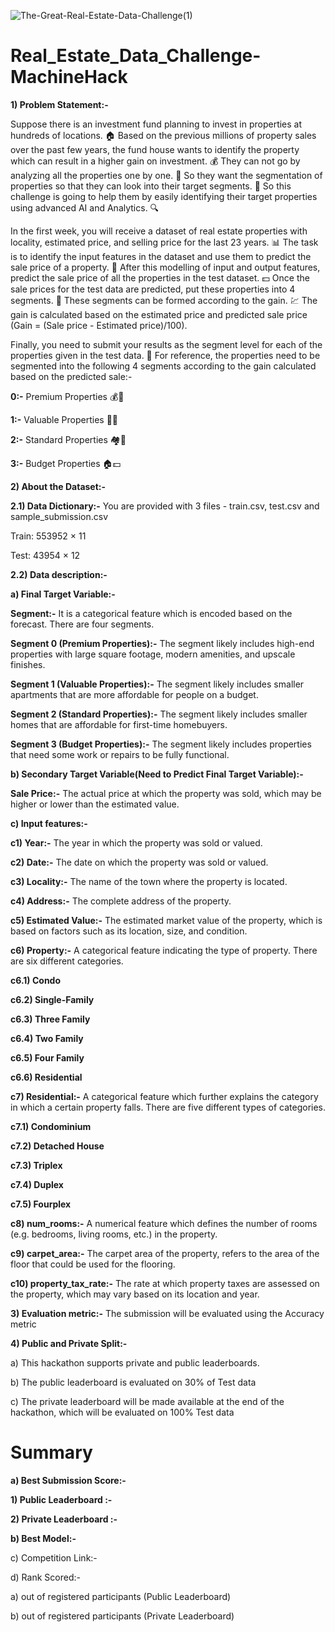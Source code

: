 ![The-Great-Real-Estate-Data-Challenge(1)](https://github.com/aniiketbarphe/Real_Estate_Data_Challenge-MachineHack/assets/84449238/8a9e9433-ea61-424c-80e3-0fb59a71b459)

# Real_Estate_Data_Challenge-MachineHack

**1) Problem Statement:-**

Suppose there is an investment fund planning to invest in properties at hundreds of locations. 🏠 Based on the previous millions of property sales over the past few years, the fund house wants to identify the property which can result in a higher gain on investment. 💰 They can not go by analyzing all the properties one by one. 🤔 So they want the segmentation of properties so that they can look into their target segments. 🎯 So this challenge is going to help them by easily identifying their target properties using advanced AI and Analytics. 🔍

In the first week, you will receive a dataset of real estate properties with locality, estimated price, and selling price for the last 23 years. 📊 The task is to identify the input features in the dataset and use them to predict the sale price of a property. 🔮 After this modelling of input and output features, predict the sale price of all the properties in the test dataset. 💵 Once the sale prices for the test data are predicted, put these properties into 4 segments. 🔢 These segments can be formed according to the gain. 💹 The gain is calculated based on the estimated price and predicted sale price (Gain = (Sale price - Estimated price)/100).


Finally, you need to submit your results as the segment level for each of the properties given in the test data. 📝 For reference, the properties need to be segmented into the following 4 segments according to the gain calculated based on the predicted sale:-

**0:-** Premium Properties 💰🏰

**1:-** Valuable Properties 💎🏡

**2:-** Standard Properties 🏘️💸

**3:-** Budget Properties  🏠💵

**2) About the Dataset:-**

**2.1) Data Dictionary:-**
You are provided with 3 files - train.csv, test.csv and sample_submission.csv

Train: 553952  × 11

Test: 43954 × 12
 
**2.2) Data description:-**

**a) Final Target Variable:-**

**Segment:-** It is a categorical feature which is encoded based on the forecast. There are four segments.

**Segment 0 (Premium Properties):-** The segment likely includes high-end properties with large square footage, modern amenities, and upscale finishes.

**Segment 1 (Valuable Properties):-** The segment likely includes smaller apartments that are more affordable for people on a budget.

**Segment 2 (Standard Properties):-** The segment likely includes smaller homes that are affordable for first-time homebuyers.

**Segment 3 (Budget Properties):-** The segment likely includes properties that need some work or repairs to be fully functional.

**b) Secondary Target Variable(Need to Predict Final Target Variable):-**

**Sale Price:-** The actual price at which the property was sold, which may be higher or lower than the estimated value.

**c) Input features:-**

**c1) Year:-** The year in which the property was sold or valued.

**c2) Date:-** The date on which the property was sold or valued.

**c3) Locality:-** The name of the town where the property is located.

**c4) Address:-** The complete address of the property.

**c5) Estimated Value:-** The estimated market value of the property, which is based on factors such as its location, size, and condition.

**c6) Property:-** A categorical feature indicating the type of property. There are six different categories.

**c6.1) Condo**  

**c6.2) Single-Family**

**c6.3) Three Family**

**c6.4) Two Family**

**c6.5) Four Family**

**c6.6) Residential**

**c7) Residential:-** A categorical feature which further explains the category in which a certain property falls. There are five different types of categories.

**c7.1) Condominium**

**c7.2) Detached House**

**c7.3) Triplex**

**c7.4) Duplex**

**c7.5) Fourplex**

**c8) num_rooms:-** A numerical feature which defines the number of rooms (e.g. bedrooms, living rooms, etc.) in the property.

**c9) carpet_area:-** The carpet area of the property, refers to the area of the floor that could be used for the flooring.

**c10) property_tax_rate:-** The rate at which property taxes are assessed on the property, which may vary based on its location and year.

**3) Evaluation metric:-** The submission will be evaluated using the Accuracy metric

**4) Public and Private Split:-**

a) This hackathon supports private and public leaderboards.

b) The public leaderboard is evaluated on 30% of Test data

c) The private leaderboard will be made available at the end of the hackathon, which will be evaluated on 100% Test data

# Summary

**a) Best Submission Score:-**

**1) Public Leaderboard :-** 

**2) Private Leaderboard :-** 

**b) Best Model:-** 

c) Competition Link:- 

d) Rank Scored:-

a)  out of  registered participants (Public Leaderboard)

b)  out of  registered participants (Private Leaderboard)
